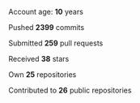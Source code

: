 Account age: **10** years

Pushed **2399** commits

Submitted **259** pull requests

Received **38** stars

Own **25** repositories

Contributed to **26** public repositories

